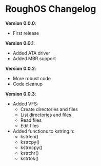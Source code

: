 # RoughOS Changelog

**Version 0.0.0**:
- First release

**Version 0.0.1**:
- Added ATA driver
- Added MBR support

**Version 0.0.2**:
- More robust code
- Code cleanup

**Version 0.0.3**:
- Added VFS:
    - Create directories and files
    - List directories and files
    - Read files
    - Edit files
- Added functions to kstring.h:
    - kstrlen()
    - kstrcpy()
    - kstrncpy()
    - kstrchr()
    - kstrtok()